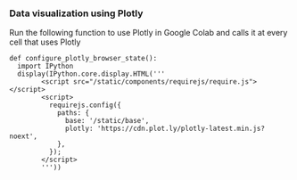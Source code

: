 ### Data visualization using Plotly


Run the following function to use Plotly in Google Colab and calls it at every cell that uses Plotly 
```
def configure_plotly_browser_state():
  import IPython
  display(IPython.core.display.HTML('''
        <script src="/static/components/requirejs/require.js"></script>
        <script>
          requirejs.config({
            paths: {
              base: '/static/base',
              plotly: 'https://cdn.plot.ly/plotly-latest.min.js?noext',
            },
          });
        </script>
        '''))
```        
